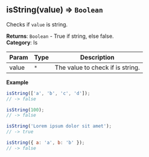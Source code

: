 <a name="isString"></a>

## isString(value) ⇒ <code>Boolean</code>
Checks if `value` is string.

**Returns**: <code>Boolean</code> - True if string, else false.  
**Category**: Is  

| Param | Type | Description |
| --- | --- | --- |
| value | <code>\*</code> | The value to check if is string. |

**Example**  
```js
isString(['a', 'b', 'c', 'd']);
// -> false

isString(100);
// -> false

isString('Lorem ipsum dolor sit amet');
// -> true

isString({ a: 'a', b: 'b' });
// -> false
```
